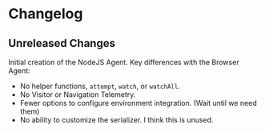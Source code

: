 # Changelog

## Unreleased Changes

Initial creation of the NodeJS Agent. Key differences with the Browser Agent:

- No helper functions, `attempt`, `watch`, or `watchAll`.
- No Visitor or Navigation Telemetry.
- Fewer options to configure environment integration. (Wait until we need them)
- No ability to customize the serializer. I think this is unused.
